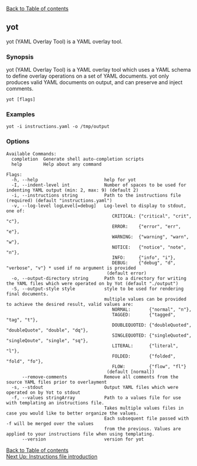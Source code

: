 [Back to Table of contents](../documentation.md)


## yot

yot (YAML Overlay Tool) is a YAML overlay tool.

### Synopsis

yot (YAML Overlay Tool) is a YAML overlay tool which uses a YAML schema to 
	define overlay operations on a set of YAML documents. yot only produces valid YAML 
	documents on output, and can preserve and inject comments.

```
yot [flags]
```

### Examples

```
yot -i instructions.yaml -o /tmp/output
```

### Options

```
Available Commands:
  completion  Generate shell auto-completion scripts
  help        Help about any command

Flags:
  -h, --help                         help for yot
  -I, --indent-level int             Number of spaces to be used for indenting YAML output (min: 2, max: 9) (default 2)
  -i, --instructions string          Path to the instructions file (required) (default "instructions.yaml")
  -v, --log-level logLevel[=debug]   Log-level to display to stdout, one of: 
                                        CRITICAL: {"critical", "crit", "c"},
                                        ERROR:    {"error", "err", "e"},
                                        WARNING:  {"warning", "warn", "w"},
                                        NOTICE:   {"notice", "note", "n"},
                                        INFO:     {"info", "i"},
                                        DEBUG:    {"debug", "d", "verbose", "v"} * used if no argument is provided
                                      (default error)
  -o, --output-directory string      Path to a directory for writing the YAML files which were operated on by Yot (default "./output")
  -S, --output-style style           style to be used for rendering final documents.
                                     multiple values can be provided to achieve the desired result, valid values are:
                                        NORMAL:       {"normal", "n"},
                                        TAGGED:       {"tagged", "tag", "t"},
                                        DOUBLEQUOTED: {"doubleQuoted", "doubleQuote", "double", "dq"},
                                        SINGLEQUOTED: {"singleQuoted", "singleQoute", "single", "sq"},
                                        LITERAL:      {"literal", "l"},
                                        FOLDED:       {"folded", "fold", "fo"},
                                        FLOW:         {"flow", "fl"}
                                      (default [normal])
      --remove-comments              Remove all comments from the source YAML files prior to overlayment
  -s, --stdout                       Output YAML files which were operated on by Yot to stdout
  -f, --values stringArray           Path to a values file for use with templating an instructions file.
                                     Takes multiple values files in case you would like to better organize the values. 
                                     Each subsequent file passed with -f will be merged over the values 
                                     from the previous. Values are applied to your instructions file when using templating.
      --version                      version for yot
```

[Back to Table of contents](../documentation.md)  
[Next Up: Instructions file introduction](instructionsFileIntro.md)
